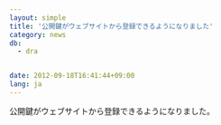 ```yaml
---
layout: simple
title: '公開鍵がウェブサイトから登録できるようになりました'
category: news
db:
  - dra


date: 2012-09-18T16:41:44+09:00
lang: ja
---
```


公開鍵がウェブサイトから登録できるようになりました。
